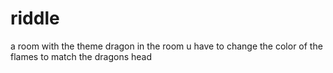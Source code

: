 # riddle
a room with the theme dragon
in the room u have to change the color of the flames to match the dragons head
